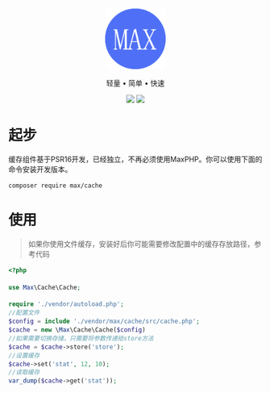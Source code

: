 <br>

<p align="center">
<img src="https://raw.githubusercontent.com/marxphp/max/master/public/favicon.ico" width="120" alt="Max">
</p>

<p align="center">轻量 • 简单 • 快速</p>

<p align="center">
<img src="https://img.shields.io/badge/php-%3E%3D8.0-brightgreen">
<img src="https://img.shields.io/badge/license-apache%202-blue">
</p>

# 起步

缓存组件基于PSR16开发，已经独立，不再必须使用MaxPHP。你可以使用下面的命令安装开发版本。

```
composer require max/cache
```

# 使用

> 如果你使用文件缓存，安装好后你可能需要修改配置中的缓存存放路径，参考代码

```php
<?php

use Max\Cache\Cache;

require './vendor/autoload.php';
//配置文件
$config = include './vendor/max/cache/src/cache.php';
$cache = new \Max\Cache\Cache($config)
//如果需要切换存储，只需要将参数传递给store方法
$cache = $cache->store('store');
//设置缓存
$cache->set('stat', 12, 10);
//读取缓存
var_dump($cache->get('stat'));

```
